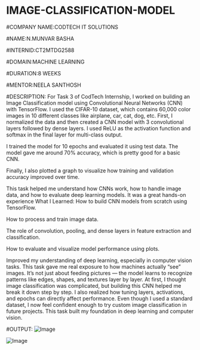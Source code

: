 # IMAGE-CLASSIFICATION-MODEL
#COMPANY NAME:CODTECH IT SOLUTIONS

#NAME:N.MUNVAR BASHA

#INTERNID:CT2MTDG2588

#DOMAIN:MACHINE LEARNING

#DURATION:8 WEEKS

#MENTOR:NEELA SANTHOSH

#DESCRIPTION:
For Task 3 of CodTech Internship, I worked on building an Image Classification model using Convolutional Neural Networks (CNN) with TensorFlow.
I used the CIFAR-10 dataset, which contains 60,000 color images in 10 different classes like airplane, car, cat, dog, etc.
First, I normalized the data and then created a CNN model with 3 convolutional layers followed by dense layers. I used ReLU as the activation function and softmax in the final layer for multi-class output.

I trained the model for 10 epochs and evaluated it using test data. The model gave me around 70% accuracy, which is pretty good for a basic CNN.

Finally, I also plotted a graph to visualize how training and validation accuracy improved over time.

This task helped me understand how CNNs work, how to handle image data, and how to evaluate deep learning models. It was a great hands-on experience
What I Learned:
How to build CNN models from scratch using TensorFlow.

How to process and train image data.

The role of convolution, pooling, and dense layers in feature extraction and classification.

How to evaluate and visualize model performance using plots.

Improved my understanding of deep learning, especially in computer vision tasks.
This task gave me real exposure to how machines actually “see” images. It’s not just about feeding pictures — the model learns to recognize patterns like edges, shapes, and textures layer by layer. At first, I thought image classification was complicated, but building this CNN helped me break it down step by step. I also realized how tuning layers, activations, and epochs can directly affect performance. Even though I used a standard dataset, I now feel confident enough to try custom image classification in future projects. This task built my foundation in deep learning and computer vision.



#OUTPUT:
![Image](https://github.com/user-attachments/assets/8a9c86d1-abde-43cd-957d-dd9fd928e68b)

![Image](https://github.com/user-attachments/assets/2e6b7d7e-3493-42a8-a717-af9d5a2cb432)
